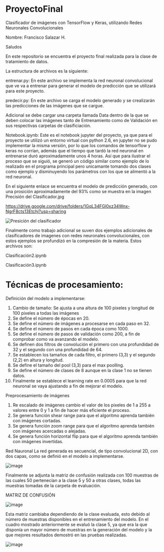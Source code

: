 # ProyectoFinal
Clasificador de imágenes con TensorFlow y Keras, utilizando Redes Neuronales Convolucionales

Nombre: Francisco Salazar H.

Saludos

En este repositorio se encuentra el proyecto final realizada para la clase de tratamiento de datos.

La estructura de archivos es la siguiente:

entrenar.py: En este archivo se implementa la red neuronal convolucional que ve va a entrenar para generar el modelo de predicción que se utilizará para este proyecto.

predecir.py: En este archivo se carga el modelo generado y se crealizarán las predicciones de las imágenes que se cargue.

Adicional se debe cargar una carpeta llamada Data dentro de la que se deben colocar las imágenes tanto de Entrenamiento como de Validación en sus respectivas carpetas de clasificiación.

Notebook.ipynb: Este es el notebook jupyter del proyecto, ya que para el proyecto se utilizó un entorno virtual con python 2.6, en jupyter no se pudo implementar la misma versión, por lo que los comandos de tensorflow y keras no corrían, además que el tiempo que tardó la red neuronal en entrenarse duró aproximadamente unos 4 horas. Así que para ilustrar el proceso que se siguió, se generó un código similar como ejemplo de lo realizado en el programa principal pero unicamante tomando dos clases como ejemplo y disminuyendo los parámetros con los que se alimentó a la red neuronal.

En el siguiente enlace se encuentra el modelo de predicción generado, con una prosición aproximadamente del 93% como se muestra en la imagen Precisión del Clasificador.jpg

https://drive.google.com/drive/folders/1GqL34FGl0xz34Wnx-NgrF8cts13Etchj?usp=sharing

![Presición del clasificador](https://user-images.githubusercontent.com/101531467/188278092-c3bb7724-f868-4f45-974d-38870f2d2813.jpg)


Finalmente como trabajo adicional se suven dos ejemplos adicionales de clasificadores de imagenes con redes neuronales convolucionales, con estos ejemplos se profundizó en la compresión de la materia. Estos archivos son:

Clasificación2.ipynb


Clasificación3.ipynb

# Técnicas de procesamiento:

Definición del modelo a implementarse:
1.	Cambio de tamaño: Se ajusta a una altura de 100 pixeles y longitud de 100 pixeles a todas las imágenes
2.	Se define el número de épocas en 20.
3.	Se define el número de imágenes a procesarse en cada paso en 32.
4.	Se define el número de pasos en cada época como 1000.
5.	Se define el número de pasos de validación como 200, a fin de comprobar como va avanzando el modelo.
6.	Se definen dos filtros de convolución el primero con una profundidad de 32 y el segundo con una profundidad de 64.
7.	Se establecen los tamaños de cada filtro, el primero (3,3) y el segundo (2,2) en altura y longitud.
8.	Se define el tamaño del pool (3,3) para el max poolling.
9.	Se define el número de clases de 8 aunque en la clase 1 no se tienen datos.
10.	Finalmente se establece el learning rate en 0.0005 para que la red neuronal se vaya ajustando a fin de mejorar el modelo.

Preprocesamiento de imágenes
1.	Re escalado de imágenes cambio el valor de los pixeles de 1 a 255 a valores entre 0 y 1 a fin de hacer más eficiente el proceso.
2.	Se genera función shear range para que el algoritmo aprenda también con imágenes cortadas.
3.	 Se genera función zoom range para que el algoritmo aprenda también con imágenes acercadas o alejadas.
4.	Se genera función horizontal flip para que el algoritmo aprenda también con imágenes invertidas.

Red Nauronal
La red generada es secuencial, de tipo convolucional 2D, con dos capas, como se definió en el modelo a implementarse.

![image](https://user-images.githubusercontent.com/101531467/188280501-f5e15196-71f7-4f17-930f-36f35193e648.png)


Finalmente se adjunta la matriz de confusión realizada con 100 muestras de las cuales 50 pertenecían a la clase 5 y 50 a otras clases, todas las muestras tomadas de la carpeta de evaluación.

MATRIZ DE CONFUSIÓN

![image](https://user-images.githubusercontent.com/101531467/188279259-b50d17f7-9ffd-409e-bd3d-92268968b388.png)


Esta matriz cambiaba dependiendo de la clase evaluada, esto debido al número de muestras disponibles en el entrenamiento del modelo. En el cuadro mostrado anteriormente se evaluó la clase 5, ya que era la que disponía un mayor número de muestras en la generación del modelo y la que mejores resultados demostró en las pruebas realizadas.


![image](https://user-images.githubusercontent.com/101531467/188279786-fa3bb8f9-7c77-4393-abbc-50b2f20226a7.png)




